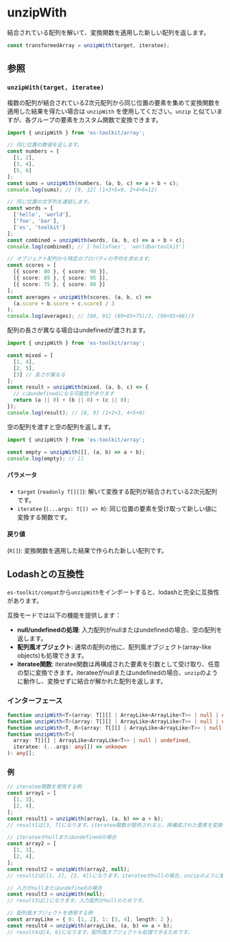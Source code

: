 # unzipWith

結合されている配列を解いて、変換関数を適用した新しい配列を返します。

```typescript
const transformedArray = unzipWith(target, iteratee);
```

## 参照

### `unzipWith(target, iteratee)`

複数の配列が結合されている2次元配列から同じ位置の要素を集めて変換関数を適用した結果を得たい場合は `unzipWith` を使用してください。`unzip` と似ていますが、各グループの要素をカスタム関数で変換できます。

```typescript
import { unzipWith } from 'es-toolkit/array';

// 同じ位置の数値を足します。
const numbers = [
  [1, 2],
  [3, 4],
  [5, 6]
];
const sums = unzipWith(numbers, (a, b, c) => a + b + c);
console.log(sums); // [9, 12] (1+3+5=9, 2+4+6=12)

// 同じ位置の文字列を連結します。
const words = [
  ['hello', 'world'],
  ['foo', 'bar'],
  ['es', 'toolkit']
];
const combined = unzipWith(words, (a, b, c) => a + b + c);
console.log(combined); // ['hellofoes', 'worldbartoolkit']

// オブジェクト配列から特定のプロパティの平均を求めます。
const scores = [
  [{ score: 80 }, { score: 90 }],
  [{ score: 85 }, { score: 95 }],
  [{ score: 75 }, { score: 88 }]
];
const averages = unzipWith(scores, (a, b, c) =>
  (a.score + b.score + c.score) / 3
);
console.log(averages); // [80, 91] (80+85+75)/3, (90+95+88)/3
```

配列の長さが異なる場合はundefinedが渡されます。

```typescript
import { unzipWith } from 'es-toolkit/array';

const mixed = [
  [1, 4],
  [2, 5],
  [3] // 長さが異なる
];
const result = unzipWith(mixed, (a, b, c) => {
  // cはundefinedになる可能性があります
  return (a || 0) + (b || 0) + (c || 0);
});
console.log(result); // [6, 9] (1+2+3, 4+5+0)
```

空の配列を渡すと空の配列を返します。

```typescript
import { unzipWith } from 'es-toolkit/array';

const empty = unzipWith([], (a, b) => a + b);
console.log(empty); // []
```

#### パラメータ

- `target` (`readonly T[][]`): 解いて変換する配列が結合されている2次元配列です。
- `iteratee` (`(...args: T[]) => R`): 同じ位置の要素を受け取って新しい値に変換する関数です。

#### 戻り値

(`R[]`): 変換関数を適用した結果で作られた新しい配列です。

## Lodashとの互換性

`es-toolkit/compat`から`unzipWith`をインポートすると、lodashと完全に互換性があります。

互換モードでは以下の機能を提供します：

- **null/undefinedの処理**: 入力配列がnullまたはundefinedの場合、空の配列を返します。
- **配列風オブジェクト**: 通常の配列の他に、配列風オブジェクト(array-like objects)も処理できます。
- **iteratee関数**: iteratee関数は再構成された要素を引数として受け取り、任意の型に変換できます。iterateeがnullまたはundefinedの場合、`unzip`のように動作し、変換せずに結合が解かれた配列を返します。

### インターフェース

```typescript
function unzipWith<T>(array: T[][] | ArrayLike<ArrayLike<T>> | null | undefined): T[][];
function unzipWith<T>(array: T[][] | ArrayLike<ArrayLike<T>> | null | undefined, iteratee?: null): T[][];
function unzipWith<T, R>(array: T[][] | ArrayLike<ArrayLike<T>> | null | undefined, iteratee: (...args: T[]) => R): R[];
function unzipWith<T>(
  array: T[][] | ArrayLike<ArrayLike<T>> | null | undefined,
  iteratee: (...args: any[]) => unknown
): any[];
```

### 例

```typescript
// iteratee関数を使用する例
const array1 = [
  [1, 3],
  [2, 4],
];
const result1 = unzipWith(array1, (a, b) => a + b);
// result1は[3, 7]になります。iteratee関数が提供されると、再構成された要素を変換するためです。

// iterateeがnullまたはundefinedの場合
const array2 = [
  [1, 3],
  [2, 4],
];
const result2 = unzipWith(array2, null);
// result2は[[1, 2], [3, 4]]になります。iterateeがnullの場合、unzipのように動作するためです。

// 入力がnullまたはundefinedの場合
const result3 = unzipWith(null);
// result3は[]になります。入力配列がnullのためです。

// 配列風オブジェクトを使用する例
const arrayLike = { 0: [1, 2], 1: [3, 4], length: 2 };
const result4 = unzipWith(arrayLike, (a, b) => a + b);
// result4は[4, 6]になります。配列風オブジェクトも処理できるためです。
```
